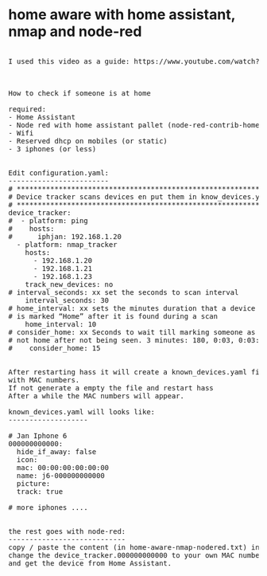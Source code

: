 

# home aware with home assistant, nmap and node-red

<pre>

I used this video as a guide: https://www.youtube.com/watch?v=SuoSXVqjyfc and changed it to work with nmap



How to check if someone is at home

required:
- Home Assistant
- Node red with home assistant pallet (node-red-contrib-home-assistant-websocket)
- Wifi
- Reserved dhcp on mobiles (or static)
- 3 iphones (or less)


Edit configuration.yaml:
------------------------
# *************************************************************
# Device tracker scans devices en put them in know_devices.yaml
# *************************************************************
device_tracker:
#  - platform: ping
#    hosts:
#      iphjan: 192.168.1.20
  - platform: nmap_tracker
    hosts:
      - 192.168.1.20
      - 192.168.1.21
      - 192.168.1.23
    track_new_devices: no
# interval_seconds: xx set the seconds to scan interval
    interval_seconds: 30
# home_interval: xx sets the minutes duration that a device
# is marked “Home” after it is found during a scan
    home_interval: 10
# consider_home: xx Seconds to wait till marking someone as
# not home after not being seen. 3 minutes: 180, 0:03, 0:03:00
#    consider_home: 15

    
After restarting hass it will create a known_devices.yaml file
with MAC numbers.
If not generate a empty the file and restart hass
After a while the MAC numbers will appear.

known_devices.yaml will looks like:
-------------------

# Jan Iphone 6
000000000000:
  hide_if_away: false
  icon:
  mac: 00:00:00:00:00:00
  name: j6-000000000000
  picture:
  track: true
  
# more iphones ....
  
  
the rest goes with node-red:
----------------------------
copy / paste the content (in home-aware-nmap-nodered.txt) in node-red.
change the device_tracker.000000000000 to your own MAC numbers or click in de node settings
and get the device from Home Assistant.






<pre>

 
    
    
    
